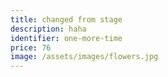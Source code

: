 ```yaml
---
title: changed from stage
description: haha
identifier: one-more-time
price: 76
image: /assets/images/flowers.jpg
---
```

